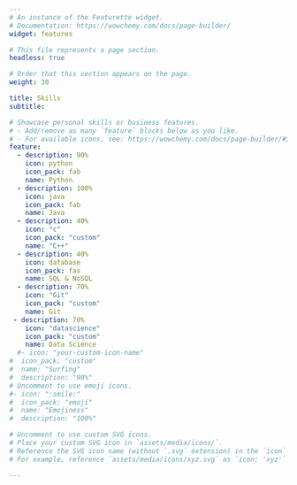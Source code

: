 ```yaml
---
# An instance of the Featurette widget.
# Documentation: https://wowchemy.com/docs/page-builder/
widget: features

# This file represents a page section.
headless: true

# Order that this section appears on the page.
weight: 30

title: Skills
subtitle:

# Showcase personal skills or business features.
# - Add/remove as many `feature` blocks below as you like.
# - For available icons, see: https://wowchemy.com/docs/page-builder/#icons
feature:
  - description: 90%
    icon: python
    icon_pack: fab
    name: Python
  - description: 100%
    icon: java
    icon_pack: fab
    name: Java
  - description: 40%
    icon: "c"
    icon_pack: "custom"
    name: "C++"
  - description: 40%
    icon: database
    icon_pack: fas
    name: SQL & NoSQL
  - description: 70%
    icon: "Git"
    icon_pack: "custom"
    name: Git
 - description: 70%
    icon: "datascience"
    icon_pack: "custom"
    name: Data Science
  #- icon: "your-custom-icon-name"
#  icon_pack: "custom"
#  name: "Surfing"
#  description: "90%"
# Uncomment to use emoji icons.
#- icon: ":smile:"
#  icon_pack: "emoji"
#  name: "Emojiness"
#  description: "100%"

# Uncomment to use custom SVG icons.
# Place your custom SVG icon in `assets/media/icons/`.
# Reference the SVG icon name (without `.svg` extension) in the `icon` field.
# For example, reference `assets/media/icons/xyz.svg` as `icon: 'xyz'`

---
```

